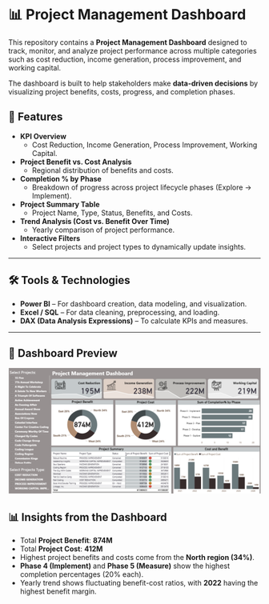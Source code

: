 # 📊 Project Management Dashboard  

This repository contains a **Project Management Dashboard** designed to track, monitor, and analyze project performance across multiple categories such as cost reduction, income generation, process improvement, and working capital.  

The dashboard is built to help stakeholders make **data-driven decisions** by visualizing project benefits, costs, progress, and completion phases.  


## 🚀 Features  

- **KPI Overview**  
  - Cost Reduction, Income Generation, Process Improvement, Working Capital.  
- **Project Benefit vs. Cost Analysis**  
  - Regional distribution of benefits and costs.  
- **Completion % by Phase**  
  - Breakdown of progress across project lifecycle phases (Explore → Implement).  
- **Project Summary Table**  
  - Project Name, Type, Status, Benefits, and Costs.  
- **Trend Analysis (Cost vs. Benefit Over Time)**  
  - Yearly comparison of project performance.  
- **Interactive Filters**  
  - Select projects and project types to dynamically update insights.  

---

## 🛠️ Tools & Technologies  

- **Power BI** – For dashboard creation, data modeling, and visualization.  
- **Excel / SQL** – For data cleaning, preprocessing, and loading.  
- **DAX (Data Analysis Expressions)** – To calculate KPIs and measures.  

---


## 📸 Dashboard Preview  

![Dashboard Screenshot](https://github.com/SundusElSayed/Project-Management-Dashboard/blob/main/Dashboard%20Screenshot.png)


## 📊 Insights from the Dashboard  

- Total **Project Benefit**: **874M**  
- Total **Project Cost**: **412M**  
- Highest project benefits and costs come from the **North region (34%)**.  
- **Phase 4 (Implement)** and **Phase 5 (Measure)** show the highest completion percentages (20% each).  
- Yearly trend shows fluctuating benefit-cost ratios, with **2022** having the highest benefit margin.  


